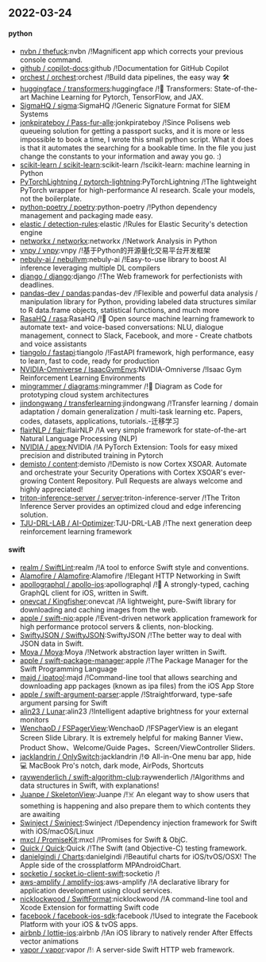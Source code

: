 ## 2022-03-24

#### python
* [nvbn / thefuck](https://github.com/nvbn/thefuck):nvbn /!Magnificent app which corrects your previous console command.
* [github / copilot-docs](https://github.com/github/copilot-docs):github /!Documentation for GitHub Copilot
* [orchest / orchest](https://github.com/orchest/orchest):orchest /!Build data pipelines, the easy way 🛠️
* [huggingface / transformers](https://github.com/huggingface/transformers):huggingface /!🤗 Transformers: State-of-the-art Machine Learning for Pytorch, TensorFlow, and JAX.
* [SigmaHQ / sigma](https://github.com/SigmaHQ/sigma):SigmaHQ /!Generic Signature Format for SIEM Systems
* [jonkpirateboy / Pass-fur-alle](https://github.com/jonkpirateboy/Pass-fur-alle):jonkpirateboy /!Since Polisens web queueing solution for getting a passport sucks, and it is more or less impossible to book a time, I wrote this small python script. What it does is that it automates the searching for a bookable time. In the file you just change the constants to your information and away you go. :)
* [scikit-learn / scikit-learn](https://github.com/scikit-learn/scikit-learn):scikit-learn /!scikit-learn: machine learning in Python
* [PyTorchLightning / pytorch-lightning](https://github.com/PyTorchLightning/pytorch-lightning):PyTorchLightning /!The lightweight PyTorch wrapper for high-performance AI research. Scale your models, not the boilerplate.
* [python-poetry / poetry](https://github.com/python-poetry/poetry):python-poetry /!Python dependency management and packaging made easy.
* [elastic / detection-rules](https://github.com/elastic/detection-rules):elastic /!Rules for Elastic Security's detection engine
* [networkx / networkx](https://github.com/networkx/networkx):networkx /!Network Analysis in Python
* [vnpy / vnpy](https://github.com/vnpy/vnpy):vnpy /!基于Python的开源量化交易平台开发框架
* [nebuly-ai / nebullvm](https://github.com/nebuly-ai/nebullvm):nebuly-ai /!Easy-to-use library to boost AI inference leveraging multiple DL compilers
* [django / django](https://github.com/django/django):django /!The Web framework for perfectionists with deadlines.
* [pandas-dev / pandas](https://github.com/pandas-dev/pandas):pandas-dev /!Flexible and powerful data analysis / manipulation library for Python, providing labeled data structures similar to R data.frame objects, statistical functions, and much more
* [RasaHQ / rasa](https://github.com/RasaHQ/rasa):RasaHQ /!💬 Open source machine learning framework to automate text- and voice-based conversations: NLU, dialogue management, connect to Slack, Facebook, and more - Create chatbots and voice assistants
* [tiangolo / fastapi](https://github.com/tiangolo/fastapi):tiangolo /!FastAPI framework, high performance, easy to learn, fast to code, ready for production
* [NVIDIA-Omniverse / IsaacGymEnvs](https://github.com/NVIDIA-Omniverse/IsaacGymEnvs):NVIDIA-Omniverse /!Isaac Gym Reinforcement Learning Environments
* [mingrammer / diagrams](https://github.com/mingrammer/diagrams):mingrammer /!🎨 Diagram as Code for prototyping cloud system architectures
* [jindongwang / transferlearning](https://github.com/jindongwang/transferlearning):jindongwang /!Transfer learning / domain adaptation / domain generalization / multi-task learning etc. Papers, codes, datasets, applications, tutorials.-迁移学习
* [flairNLP / flair](https://github.com/flairNLP/flair):flairNLP /!A very simple framework for state-of-the-art Natural Language Processing (NLP)
* [NVIDIA / apex](https://github.com/NVIDIA/apex):NVIDIA /!A PyTorch Extension: Tools for easy mixed precision and distributed training in Pytorch
* [demisto / content](https://github.com/demisto/content):demisto /!Demisto is now Cortex XSOAR. Automate and orchestrate your Security Operations with Cortex XSOAR's ever-growing Content Repository. Pull Requests are always welcome and highly appreciated!
* [triton-inference-server / server](https://github.com/triton-inference-server/server):triton-inference-server /!The Triton Inference Server provides an optimized cloud and edge inferencing solution.
* [TJU-DRL-LAB / AI-Optimizer](https://github.com/TJU-DRL-LAB/AI-Optimizer):TJU-DRL-LAB /!The next generation deep reinforcement learning framework

#### swift
* [realm / SwiftLint](https://github.com/realm/SwiftLint):realm /!A tool to enforce Swift style and conventions.
* [Alamofire / Alamofire](https://github.com/Alamofire/Alamofire):Alamofire /!Elegant HTTP Networking in Swift
* [apollographql / apollo-ios](https://github.com/apollographql/apollo-ios):apollographql /!📱 A strongly-typed, caching GraphQL client for iOS, written in Swift.
* [onevcat / Kingfisher](https://github.com/onevcat/Kingfisher):onevcat /!A lightweight, pure-Swift library for downloading and caching images from the web.
* [apple / swift-nio](https://github.com/apple/swift-nio):apple /!Event-driven network application framework for high performance protocol servers & clients, non-blocking.
* [SwiftyJSON / SwiftyJSON](https://github.com/SwiftyJSON/SwiftyJSON):SwiftyJSON /!The better way to deal with JSON data in Swift.
* [Moya / Moya](https://github.com/Moya/Moya):Moya /!Network abstraction layer written in Swift.
* [apple / swift-package-manager](https://github.com/apple/swift-package-manager):apple /!The Package Manager for the Swift Programming Language
* [majd / ipatool](https://github.com/majd/ipatool):majd /!Command-line tool that allows searching and downloading app packages (known as ipa files) from the iOS App Store
* [apple / swift-argument-parser](https://github.com/apple/swift-argument-parser):apple /!Straightforward, type-safe argument parsing for Swift
* [alin23 / Lunar](https://github.com/alin23/Lunar):alin23 /!Intelligent adaptive brightness for your external monitors
* [WenchaoD / FSPagerView](https://github.com/WenchaoD/FSPagerView):WenchaoD /!FSPagerView is an elegant Screen Slide Library. It is extremely helpful for making Banner View、Product Show、Welcome/Guide Pages、Screen/ViewController Sliders.
* [jacklandrin / OnlySwitch](https://github.com/jacklandrin/OnlySwitch):jacklandrin /!⚙️ All-in-One menu bar app, hide 💻 MacBook Pro's notch, dark mode, AirPods, Shortcuts
* [raywenderlich / swift-algorithm-club](https://github.com/raywenderlich/swift-algorithm-club):raywenderlich /!Algorithms and data structures in Swift, with explanations!
* [Juanpe / SkeletonView](https://github.com/Juanpe/SkeletonView):Juanpe /!☠️ An elegant way to show users that something is happening and also prepare them to which contents they are awaiting
* [Swinject / Swinject](https://github.com/Swinject/Swinject):Swinject /!Dependency injection framework for Swift with iOS/macOS/Linux
* [mxcl / PromiseKit](https://github.com/mxcl/PromiseKit):mxcl /!Promises for Swift & ObjC.
* [Quick / Quick](https://github.com/Quick/Quick):Quick /!The Swift (and Objective-C) testing framework.
* [danielgindi / Charts](https://github.com/danielgindi/Charts):danielgindi /!Beautiful charts for iOS/tvOS/OSX! The Apple side of the crossplatform MPAndroidChart.
* [socketio / socket.io-client-swift](https://github.com/socketio/socket.io-client-swift):socketio /!
* [aws-amplify / amplify-ios](https://github.com/aws-amplify/amplify-ios):aws-amplify /!A declarative library for application development using cloud services.
* [nicklockwood / SwiftFormat](https://github.com/nicklockwood/SwiftFormat):nicklockwood /!A command-line tool and Xcode Extension for formatting Swift code
* [facebook / facebook-ios-sdk](https://github.com/facebook/facebook-ios-sdk):facebook /!Used to integrate the Facebook Platform with your iOS & tvOS apps.
* [airbnb / lottie-ios](https://github.com/airbnb/lottie-ios):airbnb /!An iOS library to natively render After Effects vector animations
* [vapor / vapor](https://github.com/vapor/vapor):vapor /!💧 A server-side Swift HTTP web framework.

